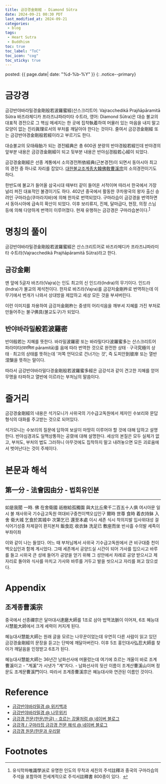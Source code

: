 ```yaml
---
title: 금강경金剛經 - Diamond Sūtra
date: 2024-09-21 00:30 PDT
last_modified_at: 2024-09-21
categories:
 - blog
tags:
 - Heart Sutra
 - Buddhism
toc: true
toc_label: "ToC"
toc_icon: "cog"
toc_sticky: true
---
```


<head>
	<link rel="stylesheet" href="/resource/styles.css">
</head>

posted: {{ page.date| date: "%d-%b-%Y" }}
{: .notice--primary}

<h1 id="diamond-sutra">금강경</h1>

금강반야바라밀경金剛般若波羅蜜經(산스크리트어: Vajracchedikā Prajñāpāramitā Sūtra 바즈라체디카 프라즈냐파라미타 수트라, 영어: Diamond Sūtra)은
대승 불교의 대표적 경전으로
그 핵심 메세지는
한 곳에 집착執着하여 머물러 있는 마음을 내지 말고
모양이 없는 진리眞理로서의 부처를 깨달아야 한다는 것이다.
줄여서 금강경金剛經 또는 금강반야경金剛般若經이라고 부르기도 한다.

대승불교의 모태母胎가 되는 경전經典은 총 600권 분량의 반야경般若經인데
반야경의 앞부분 내용은 금강경金剛經이 되고 뒷부분 내용은 반야심경般若心經이 되었다.

금강경金剛經은 선종 계통에서 소의경전所依經典(근본경전)이 되면서 동아시아 최고의 경전 중 하나로 자리를 잡았다.
<a href="#caodong-sect">대한불교조계종大韓佛敎曹溪宗</a>의 소의경전이기도 하다.

한반도에 불교가 들어올 삼국시대 때부터 같이 들어온 서적이며
따라서 한국에서 가장 널리 퍼진 대표적인 불경이기도 하다.
402년 중국에서 활동한 쿠차왕국의 왕자 출신 승려인 구마라습(쿠마라지바)에 의해 한자로 번역되었다.
구마라습이 금강경을 번역하면서 동아시아에 급속히 확산이 되었다.
이후 보리류지, 진체, 달마급다, 현장, 의정 스님 등에 의해
다양하게 번역이 이루어졌다.
현재 유행하는 금강경은 구마라습본이다.<sup><a href="#footnote01" id="ref01">1</a></sup>

<h1 id="name">명칭의 풀이</h1>

금강반야바라밀경金剛般若波羅蜜經은
산스크리트어로 바즈라체디카 프라즈냐파라미타 수트라(Vajracchedikā Prajñāpāramitā Sūtra)라고 한다.

<h2 id="diamond">금강金剛</h2>

맨 앞에 5글자 바즈라(Vajra)는 인도 최고의 신 인드라(Indra)의 무기이다.
인드라(Indra)가 불교의 제석천이다.
한자로 바즈라(Vajra)를 금강저金剛杵로 번역하는데
이 무기에서 번개가 나와서 상대방을 제압하고 세상 모든 것을 부셔버린다.

이런 이미지를 차용하여 금강저金剛杵는 중생의 어리석음을 깨부셔
지혜를 가진 부처로 만들어주는 불구佛具(불교도구)가 되었다.

<h2 id="wisdom">반야바라밀般若波羅密</h2>

반야般若는 지혜를 뜻한다.
바라밀波羅密 또는 바라밀다다波羅蜜多는 산스크리트어 파라미타(पारमिता pāramitā)를
음에 따라 번역한 것으로
완전한 상태&nbsp;&sdot;&nbsp;구극究極의 상태&nbsp;&sdot;&nbsp;최고의 상태를 뜻하는데
'저쪽 언덕으로 건너가는 것', 즉 도피안到彼岸 또는 열반涅槃을 뜻하는 말이다.

따라서 금강반야바라밀다경金剛般若波羅蜜多經은 금강석과 같이 견고한 지혜를 얻어 무명을 타파하고 열반에 이르라는 부처님의 말씀이다.

<h1 id="story">줄거리</h1>

금강경金剛經의 내용은
석가모니가 사위국의 기수급고독원에서 제자인 수보리와 문답 형식의 대화를 주고받는 것으로 되어있다.

석가모니는 수보리의 질문에 답하여 보살이 마땅히 이루어야 할 것에 대해 답하고 설명한다.
반야심경과도 일맥상통하는 공空에 대해 설명한다.
세상의 본질은 모두 실체가 없고, 부처도, 부처의 법도 그러하니
아무것에도 집착하지 말고 내려놓으면 모든 괴로움에서 벗어난다는 것이 주제이다.


<h1 id="text-and-commentary">
본문과 해석
</h1>

<h2 id="1">
第一分 - 法會因由分 - 법회유인분
</h2>


<hr>
<p>
如是我聞 一時. 佛 在舍衛國 祇樹給孤獨園 與大比丘衆千二百五十人俱
<span class="line-by-line-translation">
여시아문 일시 불 재사위국 기수급고독원 여대비구중천이백오십인구
</span>
<span class="line-by-line-translation-first-line">
爾時 世尊 食時 着衣持鉢 入舍 衛大城 乞食於其城中 次第乞已 還至本處
</span>
<span class="line-by-line-translation">
이시 세존 식시 착의지발 입사위대성 걸식어기성중 차제걸이 환지본처
</span>
<span class="line-by-line-translation">
飯食訖 收衣鉢 洗足已 敷座而坐
</span>
<span class="line-by-line-translation">
반사흘 수의발 세족이 부좌이좌
</span>
</p>

이와 같이 나는 들었다.
어느 때 부처님께서 사위국 기수급고독원에서 큰 비구대중 천이백오십인과 함께 계시었다.
그때 세존께서 공양드실 시간이 되어 가사를 입으시고 바루를 들고
시위국 큰 성에 들어가 공양을 얻기 위해 그 성안에서 차례로 공양 받으시고 제자리로 돌아와 식사를 마치고
가사와 바루를 거두고 발을 씻으시고 자리를 펴고 앉으셨다.


<h1 id="appendix">Appendix</h1>

<h2 id="caodong-sect">조계종曹溪宗</h2>

중국에서 선종禪宗은 달마대사達磨大師를 1조로 삼아 법맥法脈이 이어져, 6조 혜능대사慧能大師에서 크게 세력이 커지게 된다.

혜능대사慧能大師는 원래 글을 모르는 나무꾼이었는데
우연히 다른 사람이 읽고 있던 금강경金剛經의 문장을 듣고는 단박에 깨달아버린다.
이후 5조 홍인대사弘忍大師를 찾아가 깨달음을 인정받고 6조가 된다.

혜능대사慧能大師는 36년간 남화선사에 머물렀는데
여기에 흐르는 개울이 바로 조계曹溪이고 - "계溪"가 시냇가 "계"자다. -
남화선사의 뒷산 이름이 조계산曹溪山이며 정문도 조계문曹溪門이다.
따라서 조계종曹溪宗은 혜능대사와 연관된 이름인 것이다.


<h1 id="ref">Reference</h1>

<ul>
<li>
	<a href="https://ko.wikipedia.org/wiki/%EA%B8%88%EA%B0%95%EB%B0%98%EC%95%BC%EB%B0%94%EB%9D%BC%EB%B0%80%EA%B2%BD">
	금강반야바라밀경 @ 위키백과
	</a>
</li>
<li>
	<a href="https://namu.wiki/w/%EA%B8%88%EA%B0%95%EB%B0%98%EC%95%BC%EB%B0%94%EB%9D%BC%EB%B0%80%EA%B2%BD?from=%EA%B8%88%EA%B0%95%EA%B2%BD">
	금강반야바라밀경 @ 나무위키
	</a>
</li>
<li>
	<a href="https://blog.naver.com/baehogwan121/220609936246">
	금강경 전문(한문/한글) - 흐르는 강물처럼 @ 네이버 블로그
	</a>
</li>
<li>
	<a href="https://blog.naver.com/stud3333/221513768127">
	금강격 / 구마라집 금강경 전문 해석 @ 네이버 블로그
	</a>
</li>
<li>
	<a href="https://restschole.tistory.com/91">
	금강경 원문/한문과 우리말
	</a>
</li>
</ul>


<h1 id="footnote">Footnotes</h1>

<hr>
<ol>
<li id="footnote1">
	유식학파唯識學派로 유명한 인도의 무착과 세친의 주석註釋과
	중국의 구마라습의 주석을 포함하여 전세계적으로 주석서註釋書 800종이 있다.
&nbsp;<a href="#ref1">↩</a>
</li>
</ol>

